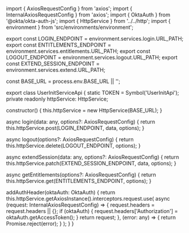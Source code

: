 import { AxiosRequestConfig } from 'axios';
import { InternalAxiosRequestConfig } from 'axios';
import { OktaAuth } from '@okta/okta-auth-js';
import { HttpService } from '../../http';
import { environment } from 'src/environments/environment';

export const LOGIN_ENDPOINT = environment.services.login.URL_PATH;
export const ENTITLEMENTS_ENDPOINT = environment.services.entitlements.URL_PATH;
export const LOGOUT_ENDPOINT = environment.services.logout.URL_PATH;
export const EXTEND_SESSION_ENDPOINT = environment.services.extend.URL_PATH;

const BASE_URL = process.env.BASE_URL || '';

export class UserInitServiceApi {
  static TOKEN = Symbol('UserInitApi');
  private readonly httpService: HttpService;

  constructor() {
    this.httpService = new HttpService(BASE_URL);
  }

  async login(data: any, options?: AxiosRequestConfig) {
    return this.httpService.post(LOGIN_ENDPOINT, data, options);
  }

  async logout(options?: AxiosRequestConfig) {
    return this.httpService.delete(LOGOUT_ENDPOINT, options);
  }

  async extendSession(data: any, options?: AxiosRequestConfig) {
    return this.httpService.patch(EXTEND_SESSION_ENDPOINT, data, options);
  }

  async getEntitlements(options?: AxiosRequestConfig) {
    return this.httpService.get(ENTITLEMENTS_ENDPOINT, options);
  }

  addAuthHeader(oktaAuth: OktaAuth) {
    return this.httpService.getAxiosInstance().interceptors.request.use(
      async (request: InternalAxiosRequestConfig) => {
        request.headers = request.headers || {};
        if (oktaAuth) {
          request.headers['Authorization'] = oktaAuth.getAccessToken();
        }
        return request;
      },
      (error: any) => {
        return Promise.reject(error);
      }
    );
  }
}
